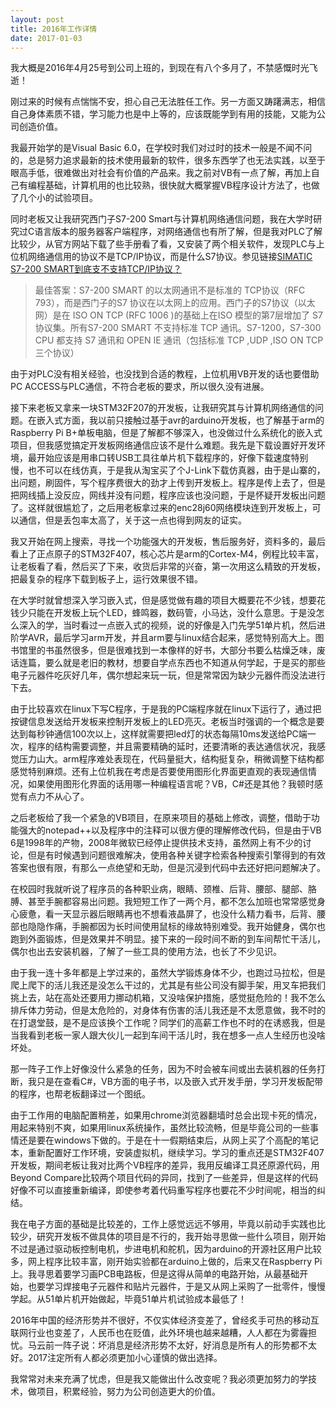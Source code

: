 ```yaml
---
layout: post
title: 2016年工作详情
date: 2017-01-03
---
```


我大概是2016年4月25号到公司上班的，到现在有八个多月了，不禁感慨时光飞逝！

刚过来的时候有点惴惴不安，担心自己无法胜任工作。另一方面又踌躇满志，相信自己身体素质不错，学习能力也是中上等的，应该既能学到有用的技能，又能为公司创造价值。

我最开始学的是Visual Basic 6.0，在学校时我们对过时的技术一般是不闻不问的，总是努力追求最新的技术使用最新的软件，很多东西学了也无法实践，以至于眼高手低，很难做出对社会有价值的产品来。我之前对VB有一点了解，再加上自己有编程基础，计算机用的也比较熟，很快就大概掌握VB程序设计方法了，也做了几个小的试验项目。

同时老板又让我研究西门子S7-200 Smart与计算机网络通信问题，我在大学时研究过C语言版本的服务器客户端程序，对网络通信也有所了解，但是我对PLC了解比较少，从官方网站下载了些手册看了看，又安装了两个相关软件，发现PLC与上位机网络通信用的协议不是TCP/IP协议，而是什么S7协议。参见链接[SIMATIC S7-200 SMART到底支不支持TCP/IP协议？](http://www.ad.siemens.com.cn/service/answer/solution.aspx?Q_ID=114158&cid=1076)

>最佳答案：S7-200 SMART 的以太网通讯不是标准的 TCP协议（RFC 793），而是西门子的S7 协议在以太网上的应用。西门子的S7协议（以太网）是在 ISO ON TCP (RFC 1006 )的基础上在ISO 模型的第7层增加了 S7协议集。所有S7-200 SMART 不支持标准 TCP 通讯。S7-1200，S7-300 CPU 都支持 S7 通讯和 OPEN IE 通讯（包括标准 TCP ,UDP ,ISO ON TCP三个协议）

由于对PLC没有相关经验，也没找到合适的教程，上位机用VB开发的话也要借助PC ACCESS与PLC通信，不符合老板的要求，所以很久没有进展。

接下来老板又拿来一块STM32F207的开发板，让我研究其与计算机网络通信的问题。在嵌入式方面，我以前只接触过基于avr的arduino开发板，也了解基于arm的Raspberry Pi B+单板电脑，但是了解都不够深入，也没做过什么系统化的嵌入式项目，但我感觉搞定开发板网络通信应该不是什么难题。我先是下载设置好开发环境，最开始应该是用串口转USB工具往单片机下载程序的，好像下载速度特别慢，也不可以在线仿真，于是我从淘宝买了个J-Link下载仿真器，由于是山寨的，出问题，刷固件，写个程序费很大的劲才上传到开发板上。程序是传上去了，但是把网线插上没反应，网线并没有问题，程序应该也没问题，于是怀疑开发板出问题了。这样就很尴尬了，之后用老板拿过来的enc28j60网络模块连到开发板上，可以通信，但是丢包率太高了，关于这一点也得到网友的证实。

我又开始在网上搜索，寻找一个功能强大的开发板，售后服务好，资料多的，最后看上了正点原子的STM32F407，核心芯片是arm的Cortex-M4，例程比较丰富，让老板看了看，然后买了下来，收货后非常的兴奋，第一次用这么精致的开发板，把最复杂的程序下载到板子上，运行效果很不错。

在大学时就曾想深入学习嵌入式，但是感觉做有趣的项目大概要花不少钱，想要花钱少只能在开发板上玩个LED，蜂鸣器，数码管，小马达，没什么意思。于是没怎么深入的学，当时看过一点嵌入式的视频，说的好像是入门先学51单片机，然后进阶学AVR，最后学习arm开发，并且arm要与linux结合起来，感觉特别高大上。图书馆里的书虽然很多，但是很难找到一本像样的好书，大部分书要么枯燥乏味，废话连篇，要么就是老旧的教材，想要自学点东西也不知道从何学起，于是买的那些电子元器件吃灰好几年，偶尔想起来玩一玩，但是常常因为缺少元器件而没法进行下去。

由于比较喜欢在linux下写C程序，于是我的PC端程序就在linux下运行了，通过把按键信息发送给开发板来控制开发板上的LED亮灭。老板当时强调的一个概念是要达到每秒钟通信100次以上，这样就需要把led灯的状态每隔10ms发送给PC端一次，程序的结构需要调整，并且需要精确的延时，还要清晰的表达通信状况，我感觉压力山大。arm程序难处表现在，代码量挺大，结构挺复杂，稍微调整下结构都感觉特别麻烦。还有上位机我在考虑是否要使用图形化界面更直观的表现通信情况，如果使用图形化界面的话用哪一种编程语言呢？VB，C#还是其他？我顿时感觉有点力不从心了。

之后老板给了我一个紧急的VB项目，在原来项目的基础上修改，调整，借助于功能强大的notepad++以及程序中的注释可以很方便的理解修改代码，但是由于VB 6是1998年的产物，2008年微软已经停止提供技术支持，虽然网上有不少的讨论，但是有时候遇到问题很难解决，使用各种关键字检索各种搜索引擎得到的有效答案也很有限，有那么一点绝望和无助，但是沉浸到代码中去还好把问题解决了。

在校园时我就听说了程序员的各种职业病，眼睛、颈椎、后背、腰部、腿部、胳膊、甚至手腕都容易出问题。我短短工作了一两个月，都不怎么加班也常常感觉身心疲惫，看一天显示器后眼睛再也不想看液晶屏了，也没什么精力看书，后背、腰部也隐隐作痛，手腕都因为长时间使用鼠标的缘故特别难受。我开始健身，偶尔也跑到外面锻炼，但是效果并不明显。接下来的一段时间不断的到车间帮忙干活儿，偶尔也出去安装机器，了解了一些工具的使用方法，也长了不少见识。

由于我一连十多年都是上学过来的，虽然大学锻炼身体不少，也跑过马拉松，但是爬上爬下的活儿我还是没怎么干过的，尤其是有些公司没有脚手架，用叉车把我们挑上去，站在高处还要用力挪动机箱，又没啥保护措施，感觉挺危险的！我不怎么排斥体力劳动，但是太危险的，对身体有伤害的活儿我还是不太愿意做，我不时的在打退堂鼓，是不是应该换个工作呢？同学们的高薪工作也不时的在诱惑我，但是当我看到老板一家人跟大伙儿一起到车间干活儿时，我在想多一点人生经历也没啥坏处。

那一阵子工作上好像没什么紧急的任务，因为不时会被车间或出去装机器的任务打断，我只是在查看C#，VB方面的电子书，以及嵌入式开发手册，学习开发板配带的程序，也帮老板翻译过一个图纸。

由于工作用的电脑配置稍差，如果用chrome浏览器翻墙时总会出现卡死的情况，用起来特别不爽，如果用linux系统操作，虽然比较流畅，但是毕竟公司的一些事情还是要在windows下做的。于是在十一假期结束后，从网上买了个高配的笔记本，重新配置好工作环境，安装虚拟机，继续学习。学习的重点还是STM32F407开发板，期间老板让我对比两个VB程序的差异，我用反编译工具还原源代码，用Beyond Compare比较两个项目代码的异同，找到了一些差异，但是这样的代码好像不可以直接重新编译，即使参考着代码重写程序也要花不少时间呢，相当的纠结。

我在电子方面的基础是比较差的，工作上感觉远远不够用，毕竟以前动手实践也比较少，研究开发板不做具体的项目是不行的，我开始寻思做一些什么项目，刚开始不过是通过驱动板控制电机，步进电机和舵机，因为arduino的开源社区用户比较多，网上程序比较丰富，刚开始实验都在arduino上做的，后来又在Raspberry Pi上。我寻思着要学习画PCB电路板，但是这得从简单的电路开始，从最基础开始，也要学习焊接电子元器件和贴片元器件，于是又从网上采购了一批零件，慢慢学起。从51单片机开始做起，毕竟51单片机试验成本最低了！

2016年中国的经济形势并不很好，不仅实体经济变差了，曾经炙手可热的移动互联网行业也变差了，人民币也在贬值，此外环境也越来越糟，人人都在为雾霾担忧。马云前一阵子说：坏消息是经济形势不太好，好消息是所有人的形势都不太好。2017注定所有人都必须更加小心谨慎的做出选择。

我常常对未来充满了忧虑，但是我又能做出什么改变呢？我必须更加努力的学技术，做项目，积累经验，努力为公司创造更大的价值。
